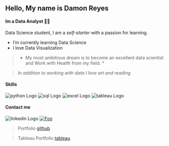 ## Hello, My name is Damon Reyes
####  Im a Data Analyst :man_technologist:

<!--
**DamonReyes/DamonReyes** is a ✨ _special_ ✨ repository because its `README.md` (this file) appears on your GitHub profile..-->

Data Science student, I am a *self-starter* with a passion for learning.

* I’m currently learning Data Science
* I love Data Visualization


> * My most ambitious dream is to become an excellent data scientist and Work with Health from my field. *

> _In addition to working with data I love art and reading_


#### Skills
![python Logo](https://img.shields.io/badge/Python-3776AB?style=for-the-badge&logo=python&logoColor=white)
![sql Logo](https://img.shields.io/badge/PostgreSQL-316192?style=for-the-badge&logo=postgresql&logoColor=white)
![excel Logo](https://img.shields.io/badge/Microsoft_Excel-217346?style=for-the-badge&logo=microsoft-excel&logoColor=white)
![tableau Logo](https://img.shields.io/badge/Tableau-E97627?style=for-the-badge&logo=Tableau&logoColor=white)

#### Contact me
![linkedin Logo](https://img.shields.io/badge/LinkedIn-Damon_Reyes-0077B5?style=for-the-badge&logo=linkedin&logoColor=white)
[![Foo](http://www.google.com.au/images/nav_logo7.png)](http://google.com.au/)

> Portfolio [github](https://github.com/DamonReyes/Portfolio_Projects)

> Tableau Portfolio [tableau](https://public.tableau.com/profile/damon.reyes#!/?newProfile=&activeTab=0)
